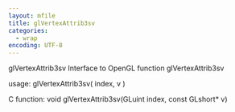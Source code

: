 ```yaml
---
layout: mfile
title: glVertexAttrib3sv
categories:
  - wrap
encoding: UTF-8
---
```


glVertexAttrib3sv  Interface to OpenGL function glVertexAttrib3sv

usage:  glVertexAttrib3sv( index, v )

C function:  void glVertexAttrib3sv(GLuint index, const GLshort\* v)